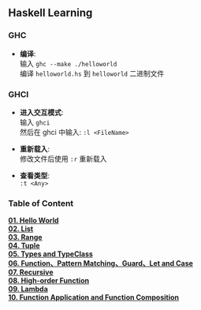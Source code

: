 
## Haskell Learning

### GHC
* __编译__:  
输入 `ghc --make ./helloworld`  
编译 `helloworld.hs` 到 `helloworld` 二进制文件  


### GHCI
* __进入交互模式__:  
输入 `ghci`  
然后在 ghci 中输入: `:l <FileName>`  

* __重新载入__:  
修改文件后使用 `:r` 重新载入    

* __查看类型__:  
`:t <Any>`


### Table of Content
__[01. Hello World](https://github.com/HuQingyang/HaskellLearning/blob/master/01%20-%20HelloWorld/helloworld.hs)__   
__[02. List](https://github.com/HuQingyang/HaskellLearning/blob/master/02%20-%20List/list.hs)__  
__[03. Range](https://github.com/HuQingyang/HaskellLearning/blob/master/03%20-%20Range/range.hs)__   
__[04. Tuple](https://github.com/HuQingyang/HaskellLearning/blob/master/04%20-%20Tuple/tuple.hs)__   
__[05. Types and TypeClass](https://github.com/HuQingyang/HaskellLearning/blob/master/05%20-%20Types/types.hs)__   
__[06. Function、Pattern Matching、Guard、Let and Case](https://github.com/HuQingyang/HaskellLearning/blob/master/06%20-%20Function/function.hs)__   
__[07. Recursive](https://github.com/HuQingyang/HaskellLearning/blob/master/07%20-%20Recursive/recursive.hs)__   
__[08. High-order Function](https://github.com/HuQingyang/HaskellLearning/blob/master/08%20-%20Higher-order%20Function/higherOrderFunction.hs)__   
__[09. Lambda](https://github.com/HuQingyang/HaskellLearning/blob/master/09%20-%20Lambda/lambda.hs)__   
__[10. Function Application and Function Composition](https://github.com/HuQingyang/HaskellLearning/blob/master/10%20-%20Function%20Application%20and%20Function%20Composition/functionApplication.hs)__